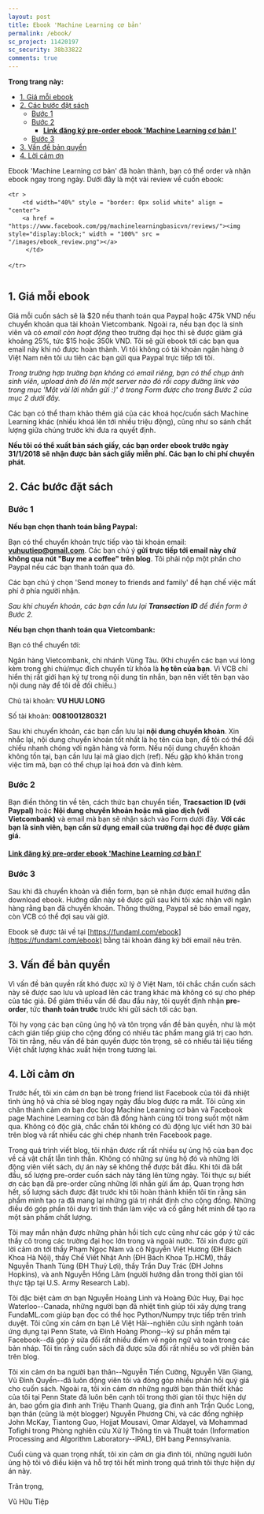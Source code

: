 ```yaml
---
layout: post
title: Ebook 'Machine Learning cơ bản'
permalink: /ebook/
sc_project: 11420197
sc_security: 38b33822
comments: true
---
```



**Trong trang này:**

<!-- MarkdownTOC -->

- [1. Giá mỗi ebook](#-gia-moi-ebook)
- [2. Các bước đặt sách](#-cac-buoc-dat-sach)
    - [Bước 1](#buoc-)
    - [Bước 2](#buoc--1)
        - [**Link đăng ký pre-order ebook 'Machine Learning cơ bản I'**](#link-dang-ky-pre-order-ebook-machine-learning-co-ban-i)
    - [Bước 3](#buoc--2)
- [3. Vấn đề bản quyền](#-van-de-ban-quyen)
- [4. Lời cảm ơn](#-loi-cam-on)

<!-- /MarkdownTOC -->


Ebook 'Machine Learning cơ bản' đã hoàn thành, bạn có thể order và nhận ebook ngay trong ngày. Dưới đây là một vài review về cuốn ebook:


<div>
<table width = "100%" style = "border: 0px solid white">

    <tr >
        <td width="40%" style = "border: 0px solid white" align = "center">
        <a href = "https://www.facebook.com/pg/machinelearningbasicvn/reviews/"><img  style="display:block;" width = "100%" src = "/images/ebook_review.png"></a>
         </td>
        
    </tr>
</table>
</div>

<a name="-gia-moi-ebook"></a>

## 1. Giá mỗi ebook 

Giá mỗi cuốn sách sẽ là $20 nếu thanh toán qua Paypal hoặc 475k VND nếu chuyển khoản qua tài khoản Vietcombank. Ngoài ra, nếu bạn đọc là sinh viên và có _email còn hoạt động_ theo trường đại học thì sẽ được giảm giá khoảng 25%, tức $15 hoặc 350k VND. Tôi sẽ gửi ebook tới các bạn qua email này khi nó được hoàn thành. Vì tôi không có tài khoản ngân hàng ở Việt Nam nên tôi ưu tiên các bạn gửi qua Paypal trực tiếp tới tôi. 

_Trong trường hợp trường bạn không có email riêng, bạn có thể chụp ảnh sinh viên, upload ảnh đó lên một server nào đó rồi copy đường link vào trong mục 'Một vài lời nhắn gửi :)' ở trong Form được cho trong Bước 2 của mục 2 dưới đây._

Các bạn có thể tham khảo thêm giá của các khoá học/cuốn sách Machine Learning khác (nhiều khoá lên tới nhiều triệu động), cũng như so sánh chất lượng giữa chúng trước khi đưa ra quyết định. 

**Nếu tôi có thể xuất bản sách giấy, các bạn order ebook trước ngày 31/1/2018 sẽ nhận được bản sách giấy miễn phí. Các bạn lo chi phí chuyển phát.**


<a name="-cac-buoc-dat-sach"></a>

## 2. Các bước đặt sách

<a name="buoc-"></a>

### Bước 1
**Nếu bạn chọn thanh toán bằng Paypal:**

Bạn có thể chuyển khoản trực tiếp vào tài khoản email: **vuhuutiep@gmail.com**. Các bạn chú ý **gửi trực tiếp tới email này chứ không qua nút "Buy me a coffee" trên blog**. Tôi phải nộp một phần cho Paypal nếu các bạn thanh toán qua đó. 

Các bạn chú ý chọn 'Send money to friends and family' để hạn chế việc mất phí ở phía người nhận. 

_Sau khi chuyển khoản, các bạn cần lưu lại **Transaction ID** để điền form ở Bước 2._ 

**Nếu bạn chọn thanh toán qua Vietcombank:**

Bạn có thể chuyển tới:

Ngân hàng Vietcombank, chi nhánh Vũng Tàu. 
(Khi chuyển các bạn vui lòng kèm trong ghi chú/mục đích chuyển từ khóa là **họ tên của bạn**. Vì VCB chỉ hiển thị rất giới hạn ký tự trong nội dung tin nhắn, bạn nên viết tên bạn vào nội dung này để tôi dễ đối chiếu.)

Chủ tài khoản: **VU HUU LONG**

Số tài khoản: **0081001280321**

Sau khi chuyển khoản, các bạn cần lưu lại **nội dung chuyển khoản**. Xin nhắc lại, nội dung chuyển khoản tốt nhất là họ tên của bạn, để tôi có thể đối chiếu nhanh chóng với ngân hàng và form. Nếu nội dung chuyển khoản không tồn tại, bạn cần lưu lại mã giao dịch (ref). Nếu gặp khó khăn trong việc tìm mã, bạn có thể chụp lại hoá đơn và đính kèm.

<a name="buoc--1"></a>

### Bước 2
Bạn điền thông tin về tên, cách thức bạn chuyển tiền, **Tracsaction ID (với Paypal)** hoặc **Nội dung chuyển khoản hoặc mã giao dịch (với Vietcombank)** và email mà bạn sẽ nhận sách vào Form dưới đây. **Với các bạn là sinh viên, bạn cần sử dụng email của trường đại học để được giảm giá.**

<a name="link-dang-ky-pre-order-ebook-machine-learning-co-ban-i"></a>

#### [**Link đăng ký pre-order ebook 'Machine Learning cơ bản I'**](https://docs.google.com/forms/d/e/1FAIpQLSefMyP_SH2LYMwrqV23AHd06xZxhNLOZ6PLGWSwoulN3XeMMQ/viewform?usp=sf_link)


<a name="buoc--2"></a>

### Bước 3
Sau khi đã chuyển khoản và điền form, bạn sẽ nhận được email hướng dẫn download ebook. Hướng dẫn này sẽ được gửi sau khi tôi xác nhận với ngân hàng rằng bạn đã chuyển khoản. Thông thường, Paypal sẽ báo email ngay, còn VCB có thể đợi sau vài giờ. 

Ebook sẽ được tải về tại [https://fundaml.com/ebook](https://fundaml.com/ebook) bằng tải khoản đăng ký bởi email nêu trên.



<a name="-van-de-ban-quyen"></a>

## 3. Vấn đề bản quyền 

Vì vấn đề bản quyền rất khó được xử lý ở Việt Nam, tôi chắc chắn cuốn sách này sẽ được sao lưu và upload lên các trang khác mà không có sự cho phép của tác giả. Để giảm thiểu vấn đề đau đầu này, tôi quyết định nhận **pre-order**, tức **thanh toán trước** trước khi gửi sách tới các bạn. 

Tôi hy vọng các bạn cũng ủng hộ và tôn trọng vấn đề bản quyền, như là một cách gián tiếp giúp cho cộng đồng có nhiều tác phẩm mang giá trị cao hơn. Tôi tin rằng, nếu vấn đề bản quyền được tôn trọng, sẽ có nhiều tài liệu tiếng Việt chất lượng khác xuất hiện trong tương lai. 

<a name="-loi-cam-on"></a>

## 4. Lời cảm ơn 
Trước hết, tôi xin cảm ơn bạn bè trong friend list Facebook của tôi đã nhiệt
tình ủng hộ và chia sẻ blog ngay ngày đầu blog được ra mắt. Tôi cũng xin chân
thành cảm ơn bạn đọc blog Machine Learning cơ bản và Facebook page Machine
Learning cơ bản đã đồng hành cùng tôi trong suốt một năm qua. Không có độc giả,
chắc chắn tôi không có đủ động lực viết hơn 30 bài trên blog và rất nhiều các
ghi chép nhanh trên Facebook page.

Trong quá trình viết blog, tôi nhận được rất rất nhiều sự ủng hộ của bạn đọc về
cả vật chất lẫn tinh thần. Không có những sự ủng hộ đó và những lời động viên
viết sách, dự án này sẽ không thể được bắt đầu. Khi tôi đã bắt đầu, số lượng
pre-order cuốn sách này tăng lên từng ngày. Tôi thực sự biết ơn các bạn đã
pre-order cũng những lời nhắn gửi ấm áp. Quan trọng hơn hết, số lượng sách được
đặt trước khi tôi hoàn thành khiến tôi tin rằng sản phẩm mình tạo ra đã mang lại
những giá trị nhất định cho cộng đồng. Những điều đó góp phần tôi duy trì tinh
thần làm việc và cố gắng hết mình để tạo ra một sản phẩm chất lượng. 

Tôi may mắn nhận được những phản hồi tích cực cũng như các góp ý từ các thầy cô
trong các trường đại học lớn trong và ngoài nước. Tôi xin được gửi lời cảm ơn
tới thầy Phạm Ngọc Nam và cô Nguyễn Việt Hương (ĐH Bách Khoa Hà Nội), thầy Chế
Viết Nhật Anh (ĐH Bách Khoa Tp.HCM), thầy Nguyễn Thanh Tùng (ĐH Thuỷ Lợi),
thầy Trần Duy Trác (ĐH Johns Hopkins), và anh Nguyễn Hồng Lâm (người hướng dẫn
trong thời gian tôi thực tập tại U.S. Army Research Lab).

Tôi đặc biệt cảm ơn bạn Nguyễn Hoàng Linh và Hoàng Đức Huy, Đại học
Waterloo--Canada, những người bạn đã nhiệt tình giúp tôi xây dựng trang
FundaML.com giúp bạn đọc có thể học Python/Numpy trực tiếp trên trình duyệt. Tôi
cũng xin cảm ơn bạn Lê Việt Hải--nghiên cứu sinh ngành toán ứng dụng tại Penn
State, và Đinh Hoàng Phong--kỹ sư phần mềm tại Facebook--đã góp ý sửa đổi rất
nhiều
điểm về ngôn ngữ và toán trong các bản nháp.
Tôi tin rằng cuốn sách đã được sửa đổi rất nhiều so với phiên bản trên blog.

Tôi xin cảm ơn ba người bạn thân--Nguyễn Tiến Cường, Nguyễn Văn Giang, Vũ Đình
Quyền--đã luôn động viên tôi và đóng góp nhiều phản hồi quý giá cho cuốn sách.
Ngoài ra, tôi xin cảm ơn những người bạn thân thiết khác của tôi tại Penn State
đã luôn bên cạnh tôi trong thời gian tôi thực hiện dự án, bao gồm gia đình anh
Triệu Thanh Quang, gia đình anh Trần Quốc Long, bạn thân (cũng là một blogger)
Nguyễn Phương Chi, và các đồng nghiệp John McKay, Tiantong Guo, Hojjat Mousavi,
Omar Aldayel, và Mohammad Tofighi trong Phòng nghiên cứu Xử lý Thông tin và
Thuật toán (Information Processing and Algorithm Laboratory--iPAL), ĐH
bang Pennsylvania.

Cuối cùng và quan trọng nhất, tôi xin cảm ơn gia đình tôi, những người luôn ủng
hộ tôi vô điều kiện và hỗ trợ tôi hết mình trong quá trình tôi thực hiện dự án
này. 



Trân trọng, 

Vũ Hữu Tiệp 











